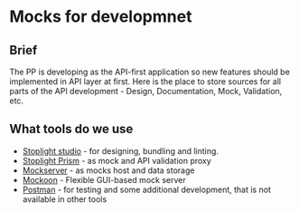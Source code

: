 # Mocks for developmnet

## Brief

The PP is developing as the API-first application so new features should be implemented in API layer at first.
Here is the place to store sources for all parts of the API development - Design, Documentation, Mock, Validation, etc.

## What tools do we use

- [Stoplight studio](https://stoplight.io/studio/) - for designing, bundling and linting.
- [Stoplight Prism](https://stoplight.io/open-source/prism/) - as mock and API validation proxy
- [Mockserver](https://github.com/namshi/mockserver) - as mocks host and data storage
- [Mockoon](https://github.com/mockoon/mockoon) - Flexible GUI-based mock server
- [Postman](https://personal-portfolio.postman.co/workspaces/23c7f46f-2ca3-4514-8c29-bb3b8b3478e7/apis) - for testing
and some additional development, that is not available in other tools
